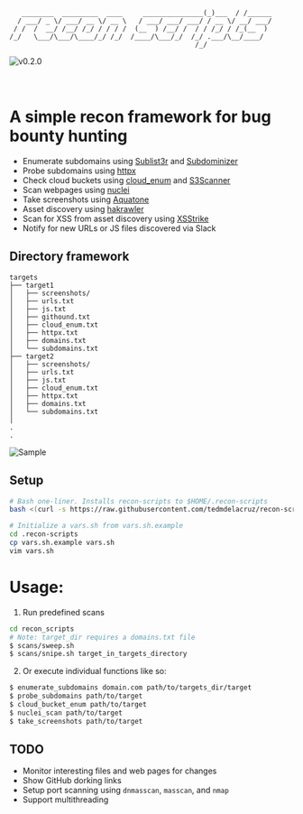 ```
   ________  _________  ____     _______________(_)___  / /______
  / ___/ _ \/ ___/ __ \/ __ \   / ___/ ___/ ___/ / __ \/ __/ ___/
 / /  /  __/ /__/ /_/ / / / /  (__  ) /__/ /  / / /_/ / /_(__  ) 
/_/   \___/\___/\____/_/ /_/  /____/\___/_/  /_/ .___/\__/____/  
                                              /_/                
```

![v0.2.0](https://img.shields.io/badge/version-0.2.0-brightgreen?style=for-the-badge&logo=python)
                                                                                                     
# A simple recon framework for bug bounty hunting

- Enumerate subdomains using [Sublist3r](https://github.com/aboul3la/Sublist3r) and [Subdominizer](https://github.com/nsonaniya2010/SubDomainizer)
- Probe subdomains using [httpx](https://github.com/projectdiscovery/httpx)
- Check cloud buckets using [cloud_enum](https://github.com/initstring/cloud_enum) and [S3Scanner](https://github.com/OWASP/Amass)
- Scan webpages using [nuclei](https://github.com/projectdiscovery/nuclei)
- Take screenshots using [Aquatone](https://github.com/michenriksen/aquatone)
- Asset discovery using [hakrawler](https://github.com/hakluke/hakrawler) 
- Scan for XSS from asset discovery using [XSStrike](https://github.com/s0md3v/XSStrike)
- Notify for new URLs or JS files discovered via Slack

## Directory framework

```
targets
├── target1
│   ├── screenshots/
│   ├── urls.txt
│   ├── js.txt
│   ├── githound.txt
│   ├── cloud_enum.txt
│   ├── httpx.txt
│   ├── domains.txt
│   └── subdomains.txt
├── target2
│   ├── screenshots/
│   ├── urls.txt
│   ├── js.txt
│   ├── cloud_enum.txt
│   ├── httpx.txt
│   ├── domains.txt
│   └── subdomains.txt
│
.
.
```

![Sample](https://i.imgur.com/whOSnyq.png)

## Setup

```sh
# Bash one-liner. Installs recon-scripts to $HOME/.recon-scripts
bash <(curl -s https://raw.githubusercontent.com/tedmdelacruz/recon-scripts/master/configure)

# Initialize a vars.sh from vars.sh.example
cd .recon-scripts
cp vars.sh.example vars.sh
vim vars.sh
```

# Usage:
1. Run predefined scans
```sh
cd recon_scripts
# Note: target_dir requires a domains.txt file
$ scans/sweep.sh
$ scans/snipe.sh target_in_targets_directory
```

2. Or execute individual functions like so:
```sh
$ enumerate_subdomains domain.com path/to/targets_dir/target
$ probe_subdomains path/to/target
$ cloud_bucket_enum path/to/target
$ nuclei_scan path/to/target
$ take_screenshots path/to/target
```

## TODO
- Monitor interesting files and web pages for changes
- Show GitHub dorking links
- Setup port scanning using `dnmasscan`, `masscan`, and `nmap`
- Support multithreading
